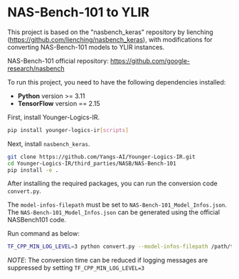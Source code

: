# NAS-Bench-101 to YLIR
This project is based on the "nasbench_keras" repository by lienching (https://github.com/lienching/nasbench_keras), with modifications for converting NAS-Bench-101 models to YLIR instances.

NAS-Bench-101 official repository: https://github.com/google-research/nasbench

To run this project, you need to have the following dependencies installed:

- **Python** version >= 3.11
- **TensorFlow** version == 2.15

First, install Younger-Logics-IR.
```bash
pip install younger-logics-ir[scripts]
```

Next, install `nasbench_keras`.
```bash
git clone https://github.com/Yangs-AI/Younger-Logics-IR.git
cd Younger-Logics-IR/third_parties/NASB/NAS-Bench-101
pip install -e .
```

After installing the required packages, you can run the conversion code `convert.py`.

The `model-infos-filepath` must be set to `NAS-Bench-101_Model_Infos.json`. The `NAS-Bench-101_Model_Infos.json` can be generated using the official NASBench101 code.

Run command as below:
```bash
TF_CPP_MIN_LOG_LEVEL=3 python convert.py --model-infos-filepath /path/to/NAS-Bench-101_Model_Infos.json --save-dirpath /path/to/save --cache-dirpath /path/to/cache --start-index 0 --end-index 10 --opset 18
```

*NOTE*: The conversion time can be reduced if logging messages are suppressed by setting `TF_CPP_MIN_LOG_LEVEL=3`
